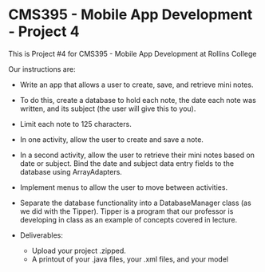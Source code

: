 # CMS395 - Mobile App Development - Project 4

This is Project #4 for CMS395 - Mobile App Development at Rollins College

Our instructions are:

 *  Write an app that allows a user to create, save, and retrieve mini notes.

 *  To do this, create a database to hold each note, the date each note was written, and its subject (the user will give this to you).

 *  Limit each note to 125 characters.

 *  In one activity, allow the user to create and save a note.
 
 *  In a second activity, allow the user to retrieve their mini notes based on date or subject. Bind the date and subject data entry fields to the database using ArrayAdapters.

 *  Implement menus to allow the user to move between activities.

 *  Separate the database functionality into a DatabaseManager class (as we did with the Tipper). Tipper is a program that our professor is developing in class as an example of concepts covered in lecture.

 *  Deliverables:
      * Upload your project .zipped.
      *  A printout of your .java files, your .xml files, and your model
